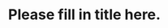 ---
post_excerpt: "Please add a short description of student-spotlight here"
title: "Please fill in title here."
img-path: '/Direct/File/Image/Path/Goes/Here'
lang: "fr"
displayRightImage: false
priority: 1
_priority_helper: "Highest number ranks first on page and descends."
---